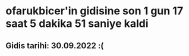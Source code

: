 # ofarukbicer'in gidisine son 1 gun 17 saat 5 dakika 51 saniye kaldi

## Gidis tarihi: 30.09.2022 :(